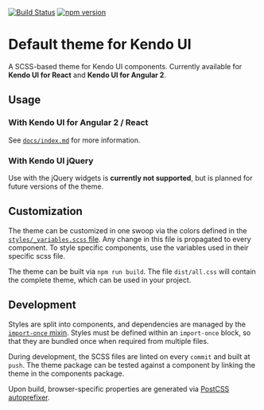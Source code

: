 [![Build Status](https://travis-ci.org/telerik/kendo-theme-default.svg?branch=master)](https://travis-ci.org/telerik/kendo-theme-default)
[![npm version](https://badge.fury.io/js/%40telerik%2Fkendo-theme-default.svg)](https://badge.fury.io/js/%40telerik%2Fkendo-theme-default)


# Default theme for Kendo UI

A SCSS-based theme for Kendo UI components. Currently available for **Kendo UI for React** and **Kendo UI for Angular 2**.

## Usage

### With Kendo UI for Angular 2 / React

See [`docs/index.md`](docs/index.md) for more information.

### With Kendo UI jQuery

Use with the jQuery widgets is **currently not supported**, but is planned for future versions of the theme.

## Customization

The theme can be customized in one swoop via the colors defined in the [`styles/_variables.scss` file](styles/_variables.scss). Any change in this file is propagated to every component. To style specific components, use the variables used in their specific scss file.

The theme can be built via `npm run build`. The file `dist/all.css` will contain the complete theme, which can be used in your project.

## Development

Styles are split into components, and dependencies are managed by the [`import-once` mixin](styles/mixins/_import-once.scss). Styles must be defined within an `import-once` block, so that they are bundled once when required from multiple files.

During development, the SCSS files are linted on every `commit` and built at `push`. The theme package can be tested against a component by linking the theme in the components package.

Upon build, browser-specific properties are generated via [PostCSS autoprefixer](https://github.com/postcss/autoprefixer).

